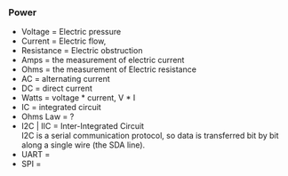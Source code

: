 ### Power

- Voltage = Electric pressure
- Current = Electric flow, 
- Resistance = Electric obstruction
- Amps = the measurement of electric current
- Ohms = the measurement of Electric resistance
- AC = alternating current
- DC = direct current
- Watts = voltage * current, V * I
- IC = integrated circuit
- Ohms Law = ?
- I2C | IIC = Inter-Integrated Circuit  
I2C is a serial communication protocol, so data is transferred bit by bit along a single wire (the SDA line).
- UART = 
- SPI = 
